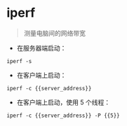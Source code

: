 # iperf

> 测量电脑间的网络带宽

- 在服务器端启动：

`iperf -s`

- 在客户端上启动：

`iperf -c {{server_address}}`

- 在客户端上启动，使用 5 个线程：

`iperf -c {{server_address}} -P {{5}}`

[#]: contributors: ([蔚然]，[庄秋彬])